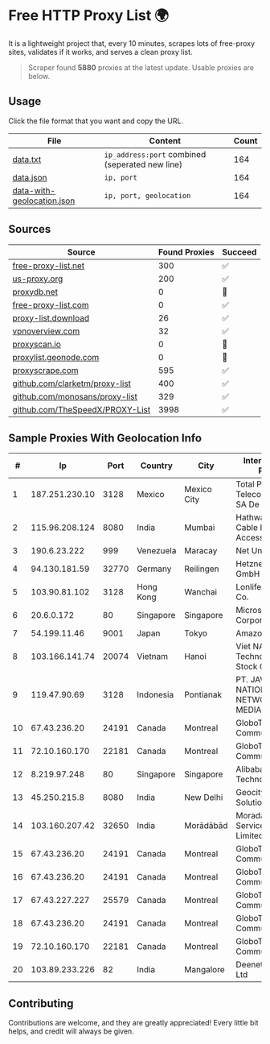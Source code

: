 
# Free HTTP Proxy List 🌍

It is a lightweight project that, every 10 minutes, scrapes lots of free-proxy sites, validates if it works, and serves a clean proxy list.


> Scraper found **5880** proxies at the latest update. Usable proxies are below.

## Usage

Click the file format that you want and copy the URL.


|File|Content|Count|
|----|-------|-----|
|[data.txt](https://raw.githubusercontent.com/themiralay/Proxy-List-World/master/data.txt)|`ip_address:port` combined (seperated new line)|164|
|[data.json](https://raw.githubusercontent.com/themiralay/Proxy-List-World/master/data.json)|`ip, port`|164|
|[data-with-geolocation.json](https://raw.githubusercontent.com/themiralay/Proxy-List-World/master/data-with-geolocation.json)|`ip, port, geolocation`|164|

## Sources

|Source|Found Proxies|Succeed|
|------|-------------|-------|
|[free-proxy-list.net](https://free-proxy-list.net)|300|✅|
|[us-proxy.org](https://www.us-proxy.org)|200|✅|
|[proxydb.net](http://proxydb.net)|0|🚫|
|[free-proxy-list.com](https://free-proxy-list.com/?page=&port=&type%5B%5D=http&type%5B%5D=https&up_time=0&search=Search)|0|✅|
|[proxy-list.download](https://www.proxy-list.download/HTTP)|26|✅|
|[vpnoverview.com](https://vpnoverview.com/privacy/anonymous-browsing/free-proxy-servers)|32|✅|
|[proxyscan.io](https://www.proxyscan.io)|0|🚫|
|[proxylist.geonode.com](https://proxylist.geonode.com/api/proxy-list?limit=300&page=1&sort_by=lastChecked&sort_type=desc&protocols=http,https)|0|🚫|
|[proxyscrape.com](https://api.proxyscrape.com/v2/?request=displayproxies&protocol=http&timeout=10000&country=all&ssl=all&anonymity=all)|595|✅|
|[github.com/clarketm/proxy-list](https://raw.githubusercontent.com/clarketm/proxy-list/master/proxy-list-raw.txt)|400|✅|
|[github.com/monosans/proxy-list](https://raw.githubusercontent.com/monosans/proxy-list/main/proxies/http.txt)|329|✅|
|[github.com/TheSpeedX/PROXY-List](https://raw.githubusercontent.com/TheSpeedX/PROXY-List/master/http.txt)|3998|✅|


## Sample Proxies With Geolocation Info

|#|Ip|Port|Country|City|Internet Service Provider|
|-|--|----|-------|----|-------------------------|
|1|187.251.230.10|3128|Mexico|Mexico City|Total Play Telecomunicaciones SA De CV|
|2|115.96.208.124|8080|India|Mumbai|Hathway IP over Cable Internet Access|
|3|190.6.23.222|999|Venezuela|Maracay|Net Uno|
|4|94.130.181.59|32770|Germany|Reilingen|Hetzner Online GmbH|
|5|103.90.81.102|3128|Hong Kong|Wanchai|Lonlife Technology Co.|
|6|20.6.0.172|80|Singapore|Singapore|Microsoft Corporation|
|7|54.199.11.46|9001|Japan|Tokyo|Amazon.com, Inc.|
|8|103.166.141.74|20074|Vietnam|Hanoi|Viet NAM Cloud Technology Joint Stock Company|
|9|119.47.90.69|3128|Indonesia|Pontianak|PT. JAWA POS NATIONAL NETWORK MEDIALINK|
|10|67.43.236.20|24191|Canada|Montreal|GloboTech Communications|
|11|72.10.160.170|22181|Canada|Montreal|GloboTech Communications|
|12|8.219.97.248|80|Singapore|Singapore|Alibaba (US) Technology Co., Ltd.|
|13|45.250.215.8|8080|India|New Delhi|Geocity Network Solutions PVT LTD|
|14|103.160.207.42|32650|India|Morādābād|Moradabad Internet Services Private Limited|
|15|67.43.236.20|24191|Canada|Montreal|GloboTech Communications|
|16|67.43.236.20|24191|Canada|Montreal|GloboTech Communications|
|17|67.43.227.227|25579|Canada|Montreal|GloboTech Communications|
|18|67.43.236.20|24191|Canada|Montreal|GloboTech Communications|
|19|72.10.160.170|22181|Canada|Montreal|GloboTech Communications|
|20|103.89.233.226|82|India|Mangalore|Deenet Services Pvt Ltd|



## Contributing

Contributions are welcome, and they are greatly appreciated! Every
little bit helps, and credit will always be given.

